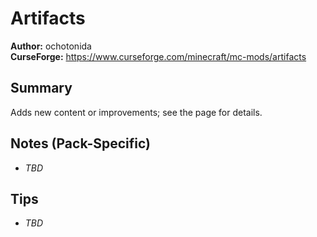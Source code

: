 # Artifacts

**Author:** ochotonida  
**CurseForge:** https://www.curseforge.com/minecraft/mc-mods/artifacts

## Summary
Adds new content or improvements; see the page for details.

## Notes (Pack-Specific)
- _TBD_

## Tips
- _TBD_

